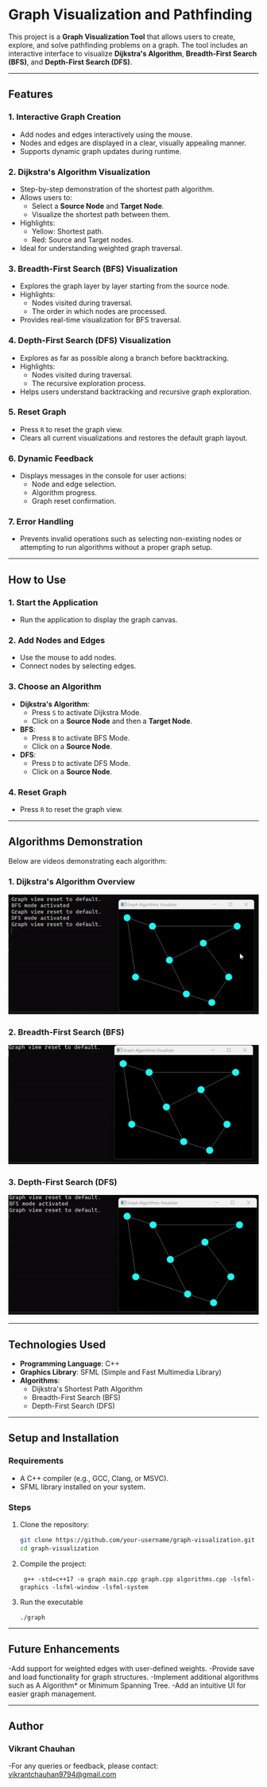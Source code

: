 # Graph Visualization and Pathfinding

This project is a **Graph Visualization Tool** that allows users to create, explore, and solve pathfinding problems on a graph. The tool includes an interactive interface to visualize **Dijkstra's Algorithm**, **Breadth-First Search (BFS)**, and **Depth-First Search (DFS)**.

---

## Features

### **1. Interactive Graph Creation**
- Add nodes and edges interactively using the mouse.
- Nodes and edges are displayed in a clear, visually appealing manner.
- Supports dynamic graph updates during runtime.

### **2. Dijkstra's Algorithm Visualization**
- Step-by-step demonstration of the shortest path algorithm.
- Allows users to:
  - Select a **Source Node** and **Target Node**.
  - Visualize the shortest path between them.
- Highlights:
  - Yellow: Shortest path.
  - Red: Source and Target nodes.
- Ideal for understanding weighted graph traversal.

### **3. Breadth-First Search (BFS) Visualization**
- Explores the graph layer by layer starting from the source node.
- Highlights:
  - Nodes visited during traversal.
  - The order in which nodes are processed.
- Provides real-time visualization for BFS traversal.

### **4. Depth-First Search (DFS) Visualization**
- Explores as far as possible along a branch before backtracking.
- Highlights:
  - Nodes visited during traversal.
  - The recursive exploration process.
- Helps users understand backtracking and recursive graph exploration.

### **5. Reset Graph**
- Press `R` to reset the graph view.
- Clears all current visualizations and restores the default graph layout.

### **6. Dynamic Feedback**
- Displays messages in the console for user actions:
  - Node and edge selection.
  - Algorithm progress.
  - Graph reset confirmation.

### **7. Error Handling**
- Prevents invalid operations such as selecting non-existing nodes or attempting to run algorithms without a proper graph setup.

---

## How to Use

### **1. Start the Application**
- Run the application to display the graph canvas.

### **2. Add Nodes and Edges**
- Use the mouse to add nodes.
- Connect nodes by selecting edges.

### **3. Choose an Algorithm**
- **Dijkstra's Algorithm**:
  - Press `S` to activate Dijkstra Mode.
  - Click on a **Source Node** and then a **Target Node**.
- **BFS**:
  - Press `B` to activate BFS Mode.
  - Click on a **Source Node**.
- **DFS**:
  - Press `D` to activate DFS Mode.
  - Click on a **Source Node**.

### **4. Reset Graph**
- Press `R` to reset the graph view.

---

## Algorithms Demonstration

Below are videos demonstrating each algorithm:

### **1. Dijkstra's Algorithm Overview**
![Dijkstra Overview](./assets/dijkstra.gif)

### **2. Breadth-First Search (BFS)**
![BFS Demonstration](./assets/bfs.gif)

### **3. Depth-First Search (DFS)**
![DFS Demonstration](./assets/dfs.gif)



---

## Technologies Used

- **Programming Language**: C++
- **Graphics Library**: SFML (Simple and Fast Multimedia Library)
- **Algorithms**:
  - Dijkstra's Shortest Path Algorithm
  - Breadth-First Search (BFS)
  - Depth-First Search (DFS)

---

## Setup and Installation

### **Requirements**
- A C++ compiler (e.g., GCC, Clang, or MSVC).
- SFML library installed on your system.

### **Steps**
1. Clone the repository:
   ``` bash
   git clone https://github.com/your-username/graph-visualization.git
   cd graph-visualization
   ```
2. Compile the project:
   ```
    g++ -std=c++17 -o graph main.cpp graph.cpp algorithms.cpp -lsfml-graphics -lsfml-window -lsfml-system

    ```
3. Run the executable
   ```
   ./graph
   ```

 --- 
  ## Future Enhancements
   -Add support for weighted edges with user-defined weights.
   -Provide save and load functionality for graph structures.
   -Implement additional algorithms such as A Algorithm* or Minimum Spanning Tree.
   -Add an intuitive UI for easier graph management.

---
## Author
  ### Vikrant Chauhan
  -For any queries or feedback, please contact: vikrantchauhan9794@gmail.com

  

